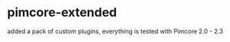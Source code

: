pimcore-extended
================

added a pack of custom plugins, everything is tested with Pimcore 2.0 - 2.3